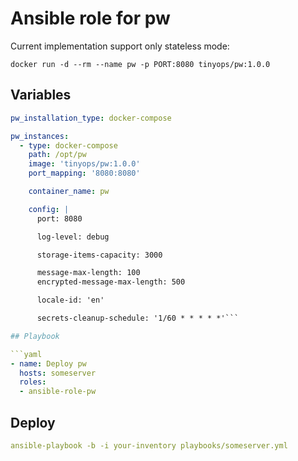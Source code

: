# Ansible role for pw

Current implementation support only stateless mode:

```shell
docker run -d --rm --name pw -p PORT:8080 tinyops/pw:1.0.0
```

## Variables

```yaml
pw_installation_type: docker-compose

pw_instances:
  - type: docker-compose
    path: /opt/pw
    image: 'tinyops/pw:1.0.0'
    port_mapping: '8080:8080'

    container_name: pw

    config: |
      port: 8080

      log-level: debug

      storage-items-capacity: 3000

      message-max-length: 100
      encrypted-message-max-length: 500

      locale-id: 'en'

      secrets-cleanup-schedule: '1/60 * * * * *'```

## Playbook

```yaml
- name: Deploy pw
  hosts: someserver
  roles:
  - ansible-role-pw
```

## Deploy

```yaml
ansible-playbook -b -i your-inventory playbooks/someserver.yml
```
